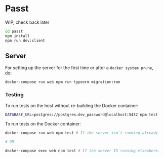 # Passt

WIP, check back later

```bash
cd passt
npm install
npm run dev:client
```

## Server

For setting up the server for the first time or after a `docker system prune`, do:

```bash
docker-compose run web npm run typeorm migration:run
```

### Testing
To run tests on the host without re-building the Docker container:
```bash
DATABASE_URL=postgres://postgres:dev_password@localhost:5432 npm test
```

To run tests on the Docker container:

```bash
docker-compose run web npm test # If the server isn't running already

# OR

docker-compose exec web npm test # If the server IS running elsewhere.
```